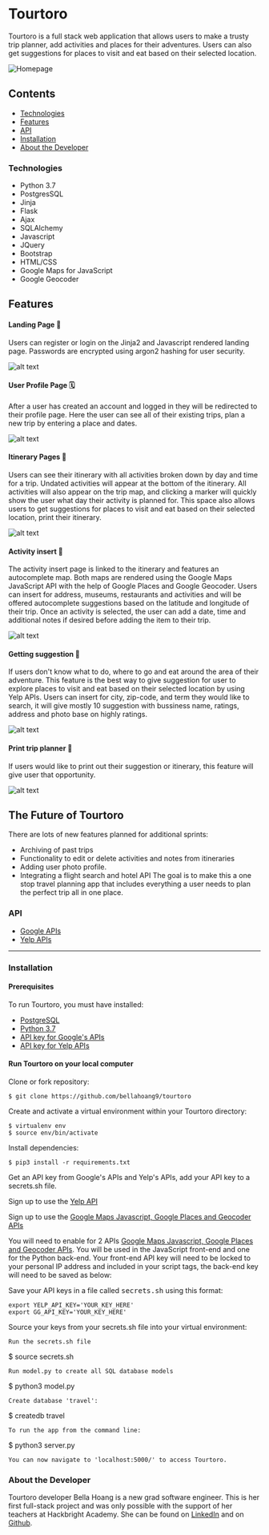 # Tourtoro
Tourtoro is a full stack web application that allows users to make a trusty trip planner, add activities and places for their adventures. Users can also get suggestions for places to visit and eat based on their selected location.



![Homepage](/static/img/toto.png "Homepage")

## Contents
 - [Technologies](#technologies)
 - [Features](#features)
 - [API](#api)
 - [Installation](#installation)
 - [About the Developer](#aboutthedeveloper)



### Technologies
* Python 3.7
* PostgresSQL
* Jinja
* Flask
* Ajax
* SQLAlchemy
* Javascript
* JQuery
* Bootstrap
* HTML/CSS
* Google Maps for JavaScript
* Google Geocoder

## <a name="features"></a>Features
#### Landing Page 🔐
Users  can register or login on the Jinja2 and Javascript rendered landing page. Passwords are encrypted using argon2 hashing for user security.

![alt text](/static/img/hompage.gif "Toutoro landing page")

#### User Profile Page 🗓
After a user has created an account and logged in they will be redirected to their profile page.  Here the user can see all of their existing trips, plan a new trip by entering a place and dates.

![alt text](/static/img/userprofile.gif "Toutoro user profile page")

#### Itinerary Pages 📝 
Users can see their itinerary with all activities broken down by day and time for a trip.  Undated activities will appear at the bottom of the itinerary.  All activities will also appear on the trip map, and clicking a marker will quickly show the user what day their activity is planned for.  This space also allows users to get suggestions for places to visit and eat based on their selected location, print their itinerary.

![alt text](/static/img/trip.gif "Tourtoro itinerary page")

#### Activity insert  📆 
The activity insert page is linked to the itinerary and features an autocomplete map. Both maps are rendered using the Google Maps JavaScript API with the help of Google Places and Google Geocoder.  Users can insert for address, museums, restaurants and activities and will be offered autocomplete suggestions based on the latitude and longitude of their trip.  Once an activity is selected, the user can add a date, time and additional notes if desired before adding the item to their trip.

![alt text](/static/img/activity.gif "Tourtoro activity insert page")

#### Getting suggestion 🔎
If users don't know what to do, where to go and eat around the area of their adventure. This feature is the best way to give suggestion for user to explore places to visit and eat based on their selected location by using Yelp APIs. Users can insert for city, zip-code, and term they would like to search, it will give mostly 10 suggestion with bussiness name, ratings, address and photo base on highly ratings.

![alt text](/static/img/suggestion.gif "Tourtoro suggestion")

#### Print trip planner 📄
If users would like to print out their suggestion or itinerary, this feature will give user that opportunity.

![alt text](/static/img/print.gif "Tourtoro print itinerary")


## <a name="future"></a>The Future of Tourtoro
There are lots of new features planned for additional sprints:
* Archiving of past trips
* Functionality to edit or delete activities and notes from itineraries
* Adding user photo profile.
* Integrating a flight search and hotel API
The goal is to make this a one stop travel planning app that includes everything a user needs to plan the perfect trip all in one place.

### <a name="api"></a> API
* [Google APIs](https://developers.google.com/maps) 
* [Yelp APIs](https://www.yelp.com/developers) 

---
### Installation
#### Prerequisites
To run Tourtoro, you must have installed:
 - [PostgreSQL](https://www.postgresql.org/)
 - [Python 3.7](https://www.python.org/downloads/)
 - [API key for Google's APIs](https://developers.google.com/maps)
 - [API key for Yelp APIs](https://www.yelp.com/developers)


 #### Run Tourtoro on your local computer

 Clone or fork repository:
 ```
 $ git clone https://github.com/bellahoang9/tourtoro
 ```

Create and activate a virtual environment within your Tourtoro directory:
```
$ virtualenv env
$ source env/bin/activate
```
Install dependencies:
```
$ pip3 install -r requirements.txt
```

Get an API key from Google's APIs and Yelp's APIs, add your API key to a secrets.sh file.

Sign up to use the [Yelp API](https://www.yelp.com/developers)

Sign up to use the [Google Maps Javascript, Google Places and Geocoder APIs](https://cloud.google.com/maps-platform/)

You will need to enable for 2 APIs [Google Maps Javascript, Google Places and Geocoder APIs](https://cloud.google.com/maps-platform/).  You will be used in the JavaScript front-end and one for the Python back-end.  Your front-end API key will need to be locked to your personal IP address and included in your script tags, the back-end key will need to be saved as below:

Save your API keys in a file called <kbd>secrets.sh</kbd> using this format:
```
export YELP_API_KEY='YOUR_KEY_HERE'
export GG_API_KEY='YOUR_KEY_HERE'
```
Source your keys from your secrets.sh file into your virtual environment:
```
Run the secrets.sh file 
```
$ source secrets.sh
```
Run model.py to create all SQL database models
```
$ python3 model.py
```
Create database 'travel':
```
$ createdb travel
```
To run the app from the command line:
```
$ python3 server.py
```
You can now navigate to 'localhost:5000/' to access Tourtoro.
```

### <a name="aboutthedeveloper"></a> About the Developer
Tourtoro developer Bella Hoang is a new grad software engineer. This is her first full-stack project and was only possible with the support of her teachers at Hackbright Academy. She can be found on [LinkedIn](https://www.linkedin.com/in/thuhoang-bella/) and on [Github](https://github.com/bellahoang9).